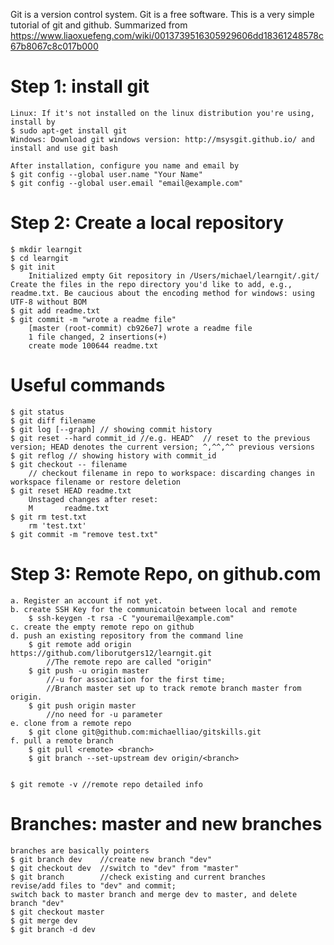 Git is a version control system. Git is a free software.
This is a very simple tutorial of git and github.
Summarized from https://www.liaoxuefeng.com/wiki/0013739516305929606dd18361248578c67b8067c8c017b000

# Step 1: install git
	Linux: If it's not installed on the linux distribution you're using, install by
	$ sudo apt-get install git
	Windows: Download git windows version: http://msysgit.github.io/ and install and use git bash
	
	After installation, configure you name and email by
	$ git config --global user.name "Your Name"
	$ git config --global user.email "email@example.com"
	
# Step 2: Create a local repository
	$ mkdir learngit
	$ cd learngit
	$ git init  
		Initialized empty Git repository in /Users/michael/learngit/.git/
	Create the files in the repo directory you'd like to add, e.g., readme.txt. Be caucious about the encoding method for windows: using UTF-8 without BOM
	$ git add readme.txt
	$ git commit -m "wrote a readme file"
		[master (root-commit) cb926e7] wrote a readme file
		1 file changed, 2 insertions(+)
		create mode 100644 readme.txt
# Useful commands
	$ git status
	$ git diff filename
	$ git log [--graph]	// showing commit history
	$ git reset --hard commit_id //e.g. HEAD^  // reset to the previous version; HEAD denotes the current version; ^,^^,^^ previous versions
	$ git reflog // showing history with commit_id
	$ git checkout -- filename		
		// checkout filename in repo to workspace: discarding changes in workspace filename or restore deletion
	$ git reset HEAD readme.txt
		Unstaged changes after reset:
		M       readme.txt
	$ git rm test.txt
		rm 'test.txt'
	$ git commit -m "remove test.txt"

# Step 3: Remote Repo, on github.com
	a. Register an account if not yet.
	b. create SSH Key for the communicatoin between local and remote
		$ ssh-keygen -t rsa -C "youremail@example.com"
	c. create the empty remote repo on github
	d. push an existing repository from the command line
		$ git remote add origin https://github.com/liborutgers12/learngit.git
			//The remote repo are called "origin"
		$ git push -u origin master
			//-u for association for the first time; 
			//Branch master set up to track remote branch master from origin.
		$ git push origin master
			//no need for -u parameter
	e. clone from a remote repo
		$ git clone git@github.com:michaelliao/gitskills.git
	f. pull a remote branch
		$ git pull <remote> <branch>
		$ git branch --set-upstream dev origin/<branch>
		
	
	$ git remote -v //remote repo detailed info
		
# Branches: master and new branches
	branches are basically pointers
	$ git branch dev	//create new branch "dev"
	$ git checkout dev	//switch to "dev" from "master"
	$ git branch		//check existing and current branches
	revise/add files to "dev" and commit; 	
	switch back to master branch and merge dev to master, and delete branch "dev"
	$ git checkout master
	$ git merge dev
	$ git branch -d dev